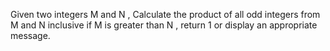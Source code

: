 Given two integers M and N , Calculate the product of all odd integers from M and N inclusive if M is greater than N , return 1 or display an appropriate message. 
